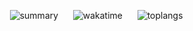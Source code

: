 [](https://github.com/anuraghazra/github-readme-stats&count_private=true)
&nbsp;&nbsp;&nbsp;&nbsp;&nbsp;![summary ](https://github-readme-stats.vercel.app/api?username=codewara&theme=dark&show_icons=true&show=prs_merged_percentage)
&nbsp;&nbsp;&nbsp;&nbsp;&nbsp;![wakatime](https://github-readme-stats.vercel.app/api/wakatime/?username=@codewara&theme=dark&layout=compact&langs_count=10)
&nbsp;&nbsp;&nbsp;&nbsp;&nbsp;![toplangs](https://github-readme-stats.vercel.app/api/top-langs/?username=codewara&theme=dark&layout=donut&size_weight=0.5&count_weight=0.5)
